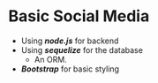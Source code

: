 # Basic Social Media 

 * Using ***node.js*** for backend
 * Using ***sequelize*** for the database
    * An ORM.
 * ***Bootstrap*** for basic styling

